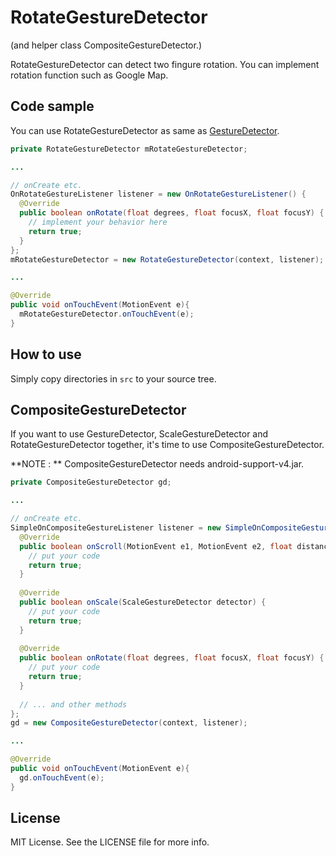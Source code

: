 # RotateGestureDetector

(and helper class CompositeGestureDetector.)

RotateGestureDetector can detect two fingure rotation. You can implement rotation function such as Google Map.

## Code sample

You can use RotateGestureDetector as same as [GestureDetector](http://developer.android.com/reference/android/view/GestureDetector.html).

```Java
private RotateGestureDetector mRotateGestureDetector;

...

// onCreate etc.
OnRotateGestureListener listener = new OnRotateGestureListener() {
  @Override
  public boolean onRotate(float degrees, float focusX, float focusY) {
    // implement your behavior here
    return true;
  }
};
mRotateGestureDetector = new RotateGestureDetector(context, listener);

...

@Override
public void onTouchEvent(MotionEvent e){
  mRotateGestureDetector.onTouchEvent(e);  
}
```

## How to use

Simply copy directories in `src` to your source tree.

## CompositeGestureDetector

If you want to use GestureDetector, ScaleGestureDetector and RotateGestureDetector together, it's time to use CompositeGestureDetector.

**NOTE : ** CompositeGestureDetector needs android-support-v4.jar.


```Java
private CompositeGestureDetector gd;

...

// onCreate etc.
SimpleOnCompositeGestureListener listener = new SimpleOnCompositeGestureListener() {
  @Override
  public boolean onScroll(MotionEvent e1, MotionEvent e2, float distanceX, float distanceY) {
    // put your code
    return true;
  }
  
  @Override
  public boolean onScale(ScaleGestureDetector detector) {
    // put your code
    return true;
  }
  
  @Override
  public boolean onRotate(float degrees, float focusX, float focusY) {
    // put your code
    return true;
  }
  
  // ... and other methods
};
gd = new CompositeGestureDetector(context, listener);

...

@Override
public void onTouchEvent(MotionEvent e){
  gd.onTouchEvent(e);  
}
```

## License

MIT License. See the LICENSE file for more info.
